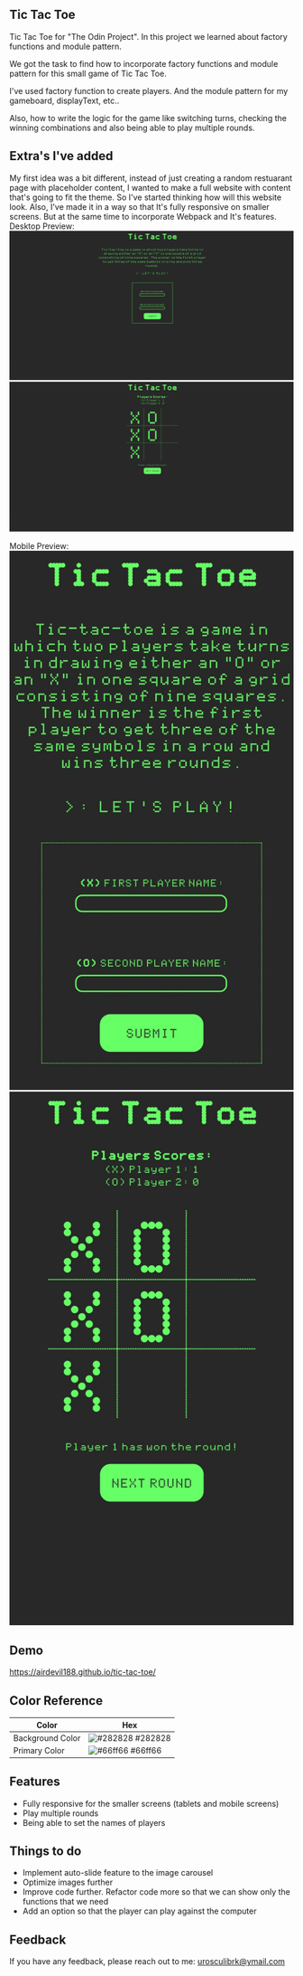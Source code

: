 ## Tic Tac Toe

Tic Tac Toe for "The Odin Project". In this project we learned about factory functions and module pattern.

We got the task to find how to incorporate factory functions and module pattern for this small game of Tic Tac Toe.

I've used factory function to create players. And the module pattern for my gameboard, displayText, etc..

Also, how to write the logic for the game like switching turns, checking the winning combinations and also being able to play multiple rounds.


## Extra's I've added

My first idea was a bit different, instead of just creating a random restuarant page with placeholder content, I wanted to make a full website with content that's going to fit the theme. So I've started thinking how will this website look. Also, I've made it in a way so that It's fully responsive on smaller screens. But at the same time to incorporate Webpack and It's features. Desktop Preview:
![Preview of the project](/resources-and-notes/desktop-preview.png)
![Preview of the project](/resources-and-notes/desktop-preview-2.png)


Mobile Preview:
![Preview of the project](/resources-and-notes/mobile-preview.jpg)
![Preview of the project](/resources-and-notes/mobile-preview-2.jpg)

## Demo
https://airdevil188.github.io/tic-tac-toe/
## Color Reference

| Color             | Hex                                                                |
| ----------------- | ------------------------------------------------------------------ |
| Background Color | ![#282828](https://via.placeholder.com/10/282828?text=+) #282828 |
| Primary Color | ![#66ff66](https://via.placeholder.com/10/66ff66?text=+) #66ff66 |



## Features

- Fully responsive for the smaller screens (tablets and mobile screens)
- Play multiple rounds
- Being able to set the names of players


## Things to do

- Implement auto-slide feature to the image carousel
- Optimize images further
- Improve code further. Refactor code  more so that we can show only the functions that we need
- Add an option so that the player can play against the computer 
## Feedback

If you have any feedback, please reach out to me: urosculibrk@ymail.com


